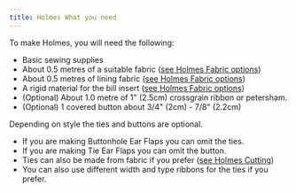 ```yaml
---
title: Holmes What you need
---
```


To make Holmes, you will need the following:

- Basic sewing supplies
- About 0.5 metres of a suitable fabric ([see Holmes Fabric options](/docs/patterns/holmes/fabric/))
- About 0.5 metres of lining fabric ([see Holmes Fabric options](/docs/patterns/holmes/fabric/))
- A rigid material for the bill insert ([see Holmes Fabric options](/docs/patterns/holmes/fabric/))
- (Optional) About 1.0 metre of 1" (2.5cm) crossgrain ribbon or petersham.
- (Optional) 1 covered button about 3/4" (2cm) - 7/8" (2.2cm)

<Note>

Depending on style the ties and buttons are optional.  
- If you are making Buttonhole Ear Flaps you can omit the ties.  
- If you are making Tie Ear Flaps you can omit the button.  
- Ties can also be made from fabric if you prefer ([see Holmes Cutting](/docs/patterns/holmes/cutting/))  
- You can also use different width and type ribbons for the ties if you prefer.

</Note>
